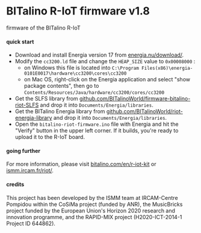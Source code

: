 # BITalino R-IoT firmware v1.8
firmware of the BITalino R-IoT

#### quick start

* Download and install Energia version 17 from [energia.nu/download/](http://energia.nu/download/#previousreleases).
* Modify the `cc3200.ld` file and change the `HEAP_SIZE` value to `0x00008000` :
  * on Windows this file is located into `C:\Program Files(x86)\energia-0101E0017\hardware\cc3200\cores\cc3200`
  * on Mac OS, right-click on the Energia application and select "show package contents", then go to `Contents/Resources/Java/hardware/cc3200/cores/cc3200`
* Get the SLFS library from [github.com/BITalinoWorld/firmware-bitalino-riot-SLFS](https://github.com/BITalinoWorld/firmware-bitalino-riot-SLFS) and drop it into `Documents/Energia/libraries`.
* Get the BITalino Energia library from [github.com/BITalinoWorld/riot-energia-library](https://github.com/BITalinoWorld/riot-energia-library) and drop it into `Documents/Energia/libraries`.
* Open the `bitalino-riot-firmware.ino` file with Energia and hit the "Verify" button in the upper left corner. If it builds, you're ready to upload it to the R-IoT board.

#### going further

For more information, please visit
[bitalino.com/en/r-iot-kit](http://bitalino.com/en/r-iot-kit) or [ismm.ircam.fr/riot/](http://ismm.ircam.fr/riot/).

#### credits

This project has been developed by the ISMM team at IRCAM-Centre Pompidou within the CoSiMa project (funded by ANR), the MusicBricks project funded by the European Union's Horizon 2020 research and innovation programme, and the RAPID-MIX project (H2020-ICT-2014-1 Project ID 644862).
